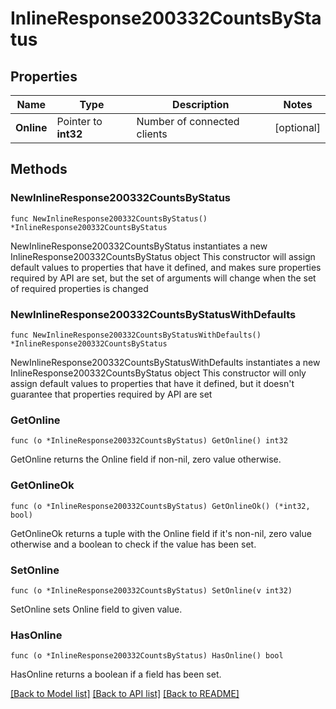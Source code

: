 # InlineResponse200332CountsByStatus

## Properties

Name | Type | Description | Notes
------------ | ------------- | ------------- | -------------
**Online** | Pointer to **int32** | Number of connected clients | [optional] 

## Methods

### NewInlineResponse200332CountsByStatus

`func NewInlineResponse200332CountsByStatus() *InlineResponse200332CountsByStatus`

NewInlineResponse200332CountsByStatus instantiates a new InlineResponse200332CountsByStatus object
This constructor will assign default values to properties that have it defined,
and makes sure properties required by API are set, but the set of arguments
will change when the set of required properties is changed

### NewInlineResponse200332CountsByStatusWithDefaults

`func NewInlineResponse200332CountsByStatusWithDefaults() *InlineResponse200332CountsByStatus`

NewInlineResponse200332CountsByStatusWithDefaults instantiates a new InlineResponse200332CountsByStatus object
This constructor will only assign default values to properties that have it defined,
but it doesn't guarantee that properties required by API are set

### GetOnline

`func (o *InlineResponse200332CountsByStatus) GetOnline() int32`

GetOnline returns the Online field if non-nil, zero value otherwise.

### GetOnlineOk

`func (o *InlineResponse200332CountsByStatus) GetOnlineOk() (*int32, bool)`

GetOnlineOk returns a tuple with the Online field if it's non-nil, zero value otherwise
and a boolean to check if the value has been set.

### SetOnline

`func (o *InlineResponse200332CountsByStatus) SetOnline(v int32)`

SetOnline sets Online field to given value.

### HasOnline

`func (o *InlineResponse200332CountsByStatus) HasOnline() bool`

HasOnline returns a boolean if a field has been set.


[[Back to Model list]](../README.md#documentation-for-models) [[Back to API list]](../README.md#documentation-for-api-endpoints) [[Back to README]](../README.md)


